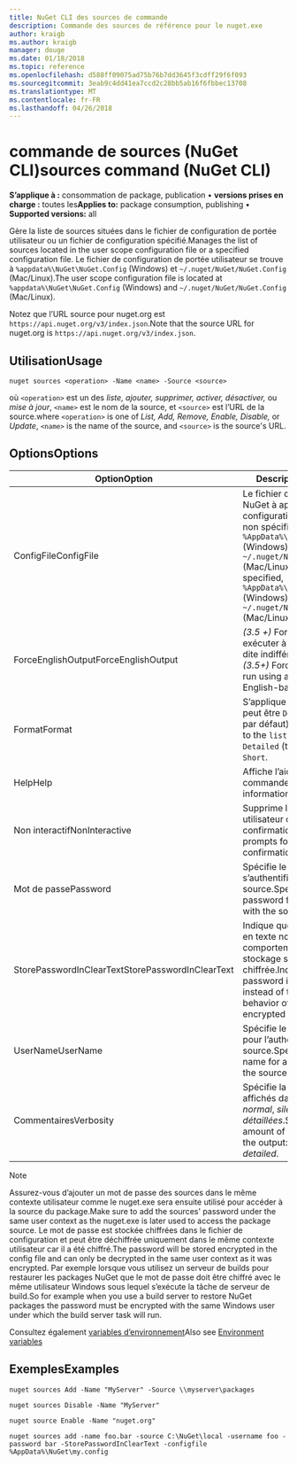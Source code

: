 ```yaml
---
title: NuGet CLI des sources de commande
description: Commande des sources de référence pour le nuget.exe
author: kraigb
ms.author: kraigb
manager: douge
ms.date: 01/18/2018
ms.topic: reference
ms.openlocfilehash: d588ff09075ad75b76b7dd3645f3cdff29f6f093
ms.sourcegitcommit: 3eab9c4dd41ea7ccd2c28bb5ab16f6fbbec13708
ms.translationtype: MT
ms.contentlocale: fr-FR
ms.lasthandoff: 04/26/2018
---
```

# <a name="sources-command-nuget-cli"></a><span data-ttu-id="017be-103">commande de sources (NuGet CLI)</span><span class="sxs-lookup"><span data-stu-id="017be-103">sources command (NuGet CLI)</span></span>

<span data-ttu-id="017be-104">**S’applique à :** consommation de package, publication &bullet; **versions prises en charge :** toutes les</span><span class="sxs-lookup"><span data-stu-id="017be-104">**Applies to:** package consumption, publishing &bullet; **Supported versions:** all</span></span>

<span data-ttu-id="017be-105">Gère la liste de sources situées dans le fichier de configuration de portée utilisateur ou un fichier de configuration spécifié.</span><span class="sxs-lookup"><span data-stu-id="017be-105">Manages the list of sources located in the user scope configuration file or a specified configuration file.</span></span> <span data-ttu-id="017be-106">Le fichier de configuration de portée utilisateur se trouve à `%appdata%\NuGet\NuGet.Config` (Windows) et `~/.nuget/NuGet/NuGet.Config` (Mac/Linux).</span><span class="sxs-lookup"><span data-stu-id="017be-106">The user scope configuration file is located at `%appdata%\NuGet\NuGet.Config` (Windows) and `~/.nuget/NuGet/NuGet.Config` (Mac/Linux).</span></span>

<span data-ttu-id="017be-107">Notez que l’URL source pour nuget.org est `https://api.nuget.org/v3/index.json`.</span><span class="sxs-lookup"><span data-stu-id="017be-107">Note that the source URL for nuget.org is `https://api.nuget.org/v3/index.json`.</span></span>

## <a name="usage"></a><span data-ttu-id="017be-108">Utilisation</span><span class="sxs-lookup"><span data-stu-id="017be-108">Usage</span></span>

```cli
nuget sources <operation> -Name <name> -Source <source>
```

<span data-ttu-id="017be-109">où `<operation>` est un des *liste, ajouter, supprimer, activer, désactiver,* ou *mise à jour*, `<name>` est le nom de la source, et `<source>` est l’URL de la source.</span><span class="sxs-lookup"><span data-stu-id="017be-109">where `<operation>` is one of *List, Add, Remove, Enable, Disable,* or *Update*, `<name>` is the name of the source, and `<source>` is the source's URL.</span></span>

## <a name="options"></a><span data-ttu-id="017be-110">Options</span><span class="sxs-lookup"><span data-stu-id="017be-110">Options</span></span>

| <span data-ttu-id="017be-111">Option</span><span class="sxs-lookup"><span data-stu-id="017be-111">Option</span></span> | <span data-ttu-id="017be-112">Description</span><span class="sxs-lookup"><span data-stu-id="017be-112">Description</span></span> |
| --- | --- |
| <span data-ttu-id="017be-113">ConfigFile</span><span class="sxs-lookup"><span data-stu-id="017be-113">ConfigFile</span></span> | <span data-ttu-id="017be-114">Le fichier de configuration NuGet à appliquer.</span><span class="sxs-lookup"><span data-stu-id="017be-114">The NuGet configuration file to apply.</span></span> <span data-ttu-id="017be-115">Si non spécifié, `%AppData%\NuGet\NuGet.Config` (Windows) ou `~/.nuget/NuGet/NuGet.Config` (Mac/Linux) est utilisé.</span><span class="sxs-lookup"><span data-stu-id="017be-115">If not specified, `%AppData%\NuGet\NuGet.Config` (Windows) or `~/.nuget/NuGet/NuGet.Config` (Mac/Linux) is used.</span></span>|
| <span data-ttu-id="017be-116">ForceEnglishOutput</span><span class="sxs-lookup"><span data-stu-id="017be-116">ForceEnglishOutput</span></span> | <span data-ttu-id="017be-117">*(3.5 +)*  Force nuget.exe pour exécuter à l’aide d’une culture dite indifférente, en anglais.</span><span class="sxs-lookup"><span data-stu-id="017be-117">*(3.5+)* Forces nuget.exe to run using an invariant, English-based culture.</span></span> |
| <span data-ttu-id="017be-118">Format</span><span class="sxs-lookup"><span data-stu-id="017be-118">Format</span></span> | <span data-ttu-id="017be-119">S’applique à la `list` action et peut être `Detailed` (la valeur par défaut) ou `Short`.</span><span class="sxs-lookup"><span data-stu-id="017be-119">Applies to the `list` action and can be `Detailed` (the default) or `Short`.</span></span> |
| <span data-ttu-id="017be-120">Help</span><span class="sxs-lookup"><span data-stu-id="017be-120">Help</span></span> | <span data-ttu-id="017be-121">Affiche l’aide de la commande.</span><span class="sxs-lookup"><span data-stu-id="017be-121">Displays help information for the command.</span></span> |
| <span data-ttu-id="017be-122">Non interactif</span><span class="sxs-lookup"><span data-stu-id="017be-122">NonInteractive</span></span> | <span data-ttu-id="017be-123">Supprime les invites de saisie utilisateur ou les confirmations.</span><span class="sxs-lookup"><span data-stu-id="017be-123">Suppresses prompts for user input or confirmations.</span></span> |
| <span data-ttu-id="017be-124">Mot de passe</span><span class="sxs-lookup"><span data-stu-id="017be-124">Password</span></span> | <span data-ttu-id="017be-125">Spécifie le mot de passe pour s’authentifier auprès de la source.</span><span class="sxs-lookup"><span data-stu-id="017be-125">Specifies the password for authenticating with the source.</span></span> |
| <span data-ttu-id="017be-126">StorePasswordInClearText</span><span class="sxs-lookup"><span data-stu-id="017be-126">StorePasswordInClearText</span></span> | <span data-ttu-id="017be-127">Indique que le mot de passe en texte non chiffré au lieu du comportement par défaut de stockage sous forme chiffrée.</span><span class="sxs-lookup"><span data-stu-id="017be-127">Indicates to store the password in unencrypted text instead of the default behavior of storing an encrypted form.</span></span> |
| <span data-ttu-id="017be-128">UserName</span><span class="sxs-lookup"><span data-stu-id="017be-128">UserName</span></span> | <span data-ttu-id="017be-129">Spécifie le nom d’utilisateur pour l’authentification avec la source.</span><span class="sxs-lookup"><span data-stu-id="017be-129">Specifies the user name for authenticating with the source.</span></span> |
| <span data-ttu-id="017be-130">Commentaires</span><span class="sxs-lookup"><span data-stu-id="017be-130">Verbosity</span></span> | <span data-ttu-id="017be-131">Spécifie la quantité de détails affichés dans la sortie : *normal*, *silencieux*, *détaillées*.</span><span class="sxs-lookup"><span data-stu-id="017be-131">Specifies the amount of detail displayed in the output: *normal*, *quiet*, *detailed*.</span></span> |

> [!Note]
> <span data-ttu-id="017be-132">Assurez-vous d’ajouter un mot de passe des sources dans le même contexte utilisateur comme le nuget.exe sera ensuite utilisé pour accéder à la source du package.</span><span class="sxs-lookup"><span data-stu-id="017be-132">Make sure to add the sources' password under the same user context as the nuget.exe is later used to access the package source.</span></span> <span data-ttu-id="017be-133">Le mot de passe est stockée chiffrées dans le fichier de configuration et peut être déchiffrée uniquement dans le même contexte utilisateur car il a été chiffré.</span><span class="sxs-lookup"><span data-stu-id="017be-133">The password will be stored encrypted in the config file and can only be decrypted in the same user context as it was encrypted.</span></span> <span data-ttu-id="017be-134">Par exemple lorsque vous utilisez un serveur de builds pour restaurer les packages NuGet que le mot de passe doit être chiffré avec le même utilisateur Windows sous lequel s’exécute la tâche de serveur de build.</span><span class="sxs-lookup"><span data-stu-id="017be-134">So for example when you use a build server to restore NuGet packages the password must be encrypted with the same Windows user under which  the build server task will run.</span></span>

<span data-ttu-id="017be-135">Consultez également [variables d’environnement](cli-ref-environment-variables.md)</span><span class="sxs-lookup"><span data-stu-id="017be-135">Also see [Environment variables](cli-ref-environment-variables.md)</span></span>

## <a name="examples"></a><span data-ttu-id="017be-136">Exemples</span><span class="sxs-lookup"><span data-stu-id="017be-136">Examples</span></span>

```cli
nuget sources Add -Name "MyServer" -Source \\myserver\packages

nuget sources Disable -Name "MyServer"

nuget source Enable -Name "nuget.org"

nuget sources add -name foo.bar -source C:\NuGet\local -username foo -password bar -StorePasswordInClearText -configfile %AppData%\NuGet\my.config
```
